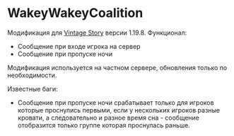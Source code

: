 # WakeyWakeyCoalition

Модификация для [Vintage Story](https://www.vintagestory.at/) версии 1.19.8.
Функционал:
- Сообщение при входе игрока на сервер
- Сообщение при пропуске ночи

Модификация используется на частном сервере, обновления только по необходимости.

Известные баги:
- Сообщение при пропуске ночи срабатывает только для игроков которые проснулись первыми, если у нескольких игроков разные кровати, а следовательно и разное время сна - сообщение отобразится только группе которая проснулась раньше.
